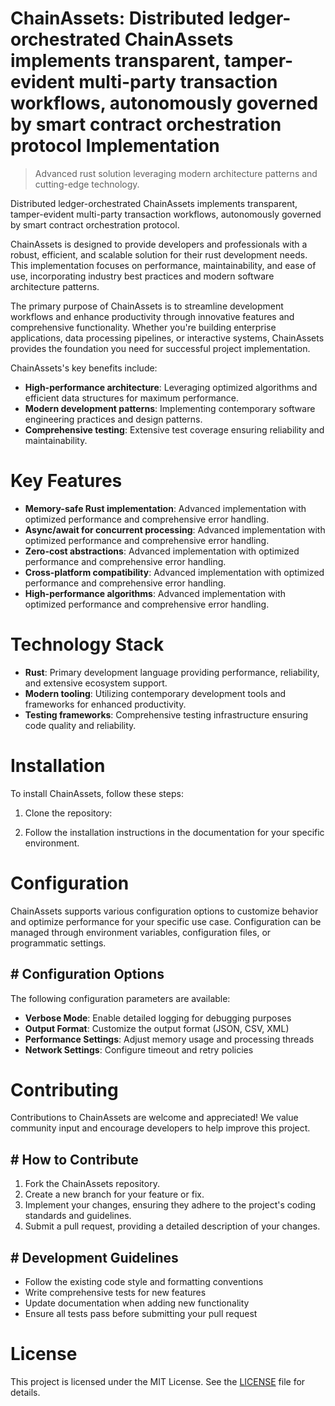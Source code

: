 <!-- fallback_ChainAssets_20250803211834_79248 -->

# ChainAssets: Distributed ledger-orchestrated ChainAssets implements transparent, tamper-evident multi-party transaction workflows, autonomously governed by smart contract orchestration protocol Implementation
> Advanced rust solution leveraging modern architecture patterns and cutting-edge technology.

Distributed ledger-orchestrated ChainAssets implements transparent, tamper-evident multi-party transaction workflows, autonomously governed by smart contract orchestration protocol.

ChainAssets is designed to provide developers and professionals with a robust, efficient, and scalable solution for their rust development needs. This implementation focuses on performance, maintainability, and ease of use, incorporating industry best practices and modern software architecture patterns.

The primary purpose of ChainAssets is to streamline development workflows and enhance productivity through innovative features and comprehensive functionality. Whether you're building enterprise applications, data processing pipelines, or interactive systems, ChainAssets provides the foundation you need for successful project implementation.

ChainAssets's key benefits include:

* **High-performance architecture**: Leveraging optimized algorithms and efficient data structures for maximum performance.
* **Modern development patterns**: Implementing contemporary software engineering practices and design patterns.
* **Comprehensive testing**: Extensive test coverage ensuring reliability and maintainability.

# Key Features

* **Memory-safe Rust implementation**: Advanced implementation with optimized performance and comprehensive error handling.
* **Async/await for concurrent processing**: Advanced implementation with optimized performance and comprehensive error handling.
* **Zero-cost abstractions**: Advanced implementation with optimized performance and comprehensive error handling.
* **Cross-platform compatibility**: Advanced implementation with optimized performance and comprehensive error handling.
* **High-performance algorithms**: Advanced implementation with optimized performance and comprehensive error handling.

# Technology Stack

* **Rust**: Primary development language providing performance, reliability, and extensive ecosystem support.
* **Modern tooling**: Utilizing contemporary development tools and frameworks for enhanced productivity.
* **Testing frameworks**: Comprehensive testing infrastructure ensuring code quality and reliability.

# Installation

To install ChainAssets, follow these steps:

1. Clone the repository:


2. Follow the installation instructions in the documentation for your specific environment.

# Configuration

ChainAssets supports various configuration options to customize behavior and optimize performance for your specific use case. Configuration can be managed through environment variables, configuration files, or programmatic settings.

## # Configuration Options

The following configuration parameters are available:

* **Verbose Mode**: Enable detailed logging for debugging purposes
* **Output Format**: Customize the output format (JSON, CSV, XML)
* **Performance Settings**: Adjust memory usage and processing threads
* **Network Settings**: Configure timeout and retry policies

# Contributing

Contributions to ChainAssets are welcome and appreciated! We value community input and encourage developers to help improve this project.

## # How to Contribute

1. Fork the ChainAssets repository.
2. Create a new branch for your feature or fix.
3. Implement your changes, ensuring they adhere to the project's coding standards and guidelines.
4. Submit a pull request, providing a detailed description of your changes.

## # Development Guidelines

* Follow the existing code style and formatting conventions
* Write comprehensive tests for new features
* Update documentation when adding new functionality
* Ensure all tests pass before submitting your pull request

# License

This project is licensed under the MIT License. See the [LICENSE](https://github.com/xgek/ChainAssets/blob/main/LICENSE) file for details.
